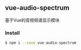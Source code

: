## vue-audio-spectrum
   
基于Vue的音频频谱显示模块

### Install

```bash
$ npm i --save vue-audio-spectrum
```
